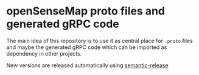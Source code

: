 # openSenseMap proto files and generated gRPC code

The main idea of this repository is to use it as central place for `.proto` files and maybe the generated gRPC code which can be imported as dependency in other projects.

New versions are released automatically using [semantic-release](https://github.com/semantic-release/semantic-release)
